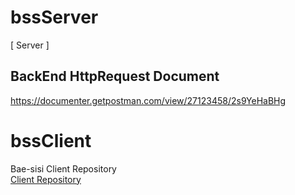 # bssServer
[ Server ]


## BackEnd HttpRequest Document
https://documenter.getpostman.com/view/27123458/2s9YeHaBHg
<br />

# bssClient
Bae-sisi Client Repository <br>
[Client Repository](https://github.com/bae-sisi/bss-client)
